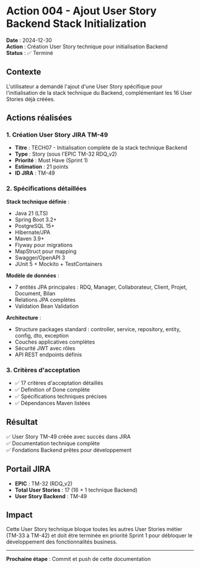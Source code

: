 # Action 004 - Ajout User Story Backend Stack Initialization

**Date** : 2024-12-30  
**Action** : Création User Story technique pour initialisation Backend  
**Status** : ✅ Terminé  

## Contexte
L'utilisateur a demandé l'ajout d'une User Story spécifique pour l'initialisation de la stack technique du Backend, complémentant les 16 User Stories déjà créées.

## Actions réalisées

### 1. Création User Story JIRA TM-49
- **Titre** : TECH07 - Initialisation complète de la stack technique Backend
- **Type** : Story (sous l'EPIC TM-32 RDQ_v2)
- **Priorité** : Must Have (Sprint 1)
- **Estimation** : 21 points
- **ID JIRA** : TM-49

### 2. Spécifications détaillées
**Stack technique définie** :
- Java 21 (LTS)
- Spring Boot 3.2+
- PostgreSQL 15+
- Hibernate/JPA
- Maven 3.9+
- Flyway pour migrations
- MapStruct pour mapping
- Swagger/OpenAPI 3
- JUnit 5 + Mockito + TestContainers

**Modèle de données** :
- 7 entités JPA principales : RDQ, Manager, Collaborateur, Client, Projet, Document, Bilan
- Relations JPA complètes
- Validation Bean Validation

**Architecture** :
- Structure packages standard : controller, service, repository, entity, config, dto, exception
- Couches applicatives complètes
- Sécurité JWT avec rôles
- API REST endpoints définis

### 3. Critères d'acceptation
- ✅ 17 critères d'acceptation détaillés
- ✅ Definition of Done complète
- ✅ Spécifications techniques précises
- ✅ Dépendances Maven listées

## Résultat
✅ User Story TM-49 créée avec succès dans JIRA  
✅ Documentation technique complète  
✅ Fondations Backend prêtes pour développement  

## Portail JIRA
- **EPIC** : TM-32 (RDQ_v2)
- **Total User Stories** : 17 (16 + 1 technique Backend)
- **User Story Backend** : TM-49

## Impact
Cette User Story technique bloque toutes les autres User Stories métier (TM-33 à TM-42) et doit être terminée en priorité Sprint 1 pour débloquer le développement des fonctionnalités business.

---
**Prochaine étape** : Commit et push de cette documentation